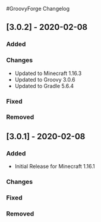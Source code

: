 #GroovyForge Changelog

## [3.0.2] - 2020-02-08
### Added
### Changes
- Updated to Minecraft 1.16.3
- Updated to Groovy 3.0.6
- Updated to Gradle 5.6.4
### Fixed
### Removed

## [3.0.1] - 2020-02-08
### Added
- Initial Release for Minecraft 1.16.1
### Changes
### Fixed
### Removed
